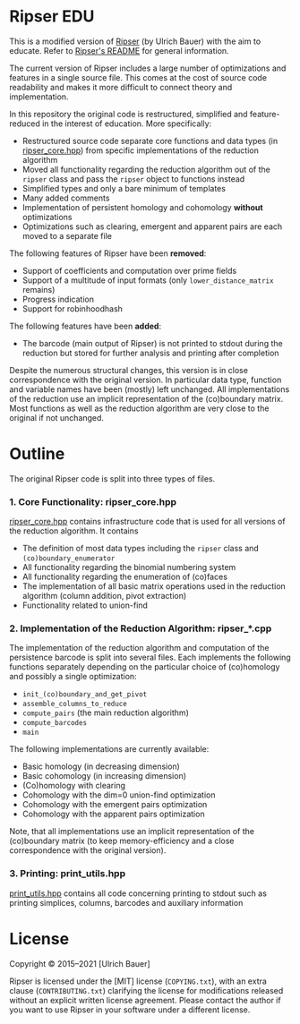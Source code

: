# Ripser EDU

This is a modified version of [Ripser](https://github.com/Ripser/ripser) (by Ulrich Bauer) with the aim to educate. Refer to [Ripser's README](https://github.com/Ripser/ripser/blob/master/README.md) for general information.

The current version of Ripser includes a large number of optimizations and features in a single source file. This comes at the cost of source code readability and makes it more difficult to connect theory and implementation.

In this repository the original code is restructured, simplified and feature-reduced in the interest of education. More specifically:
- Restructured source code separate core functions and data types (in [ripser\_core.hpp](./ripser_core.hpp)) from specific implementations of the reduction algorithm
- Moved all functionality regarding the reduction algorithm out of the `ripser` class and pass the `ripser` object to functions instead
- Simplified types and only a bare minimum of templates
- Many added comments
- Implementation of persistent homology and cohomology **without** optimizations
- Optimizations such as clearing, emergent and apparent pairs are each moved to a separate file

The following features of Ripser have been **removed**:
- Support of coefficients and computation over prime fields
- Support of a multitude of input formats (only `lower_distance_matrix` remains)
- Progress indication
- Support for robinhoodhash

The following features have been **added**:
- The barcode (main output of Ripser) is not printed to stdout during the reduction but stored for further analysis and printing after completion

Despite the numerous structural changes, this version is in close correspondence with the original version. In particular data type, function and variable names have been (mostly) left unchanged. All implementations of the reduction use an implicit representation of the (co)boundary matrix. Most functions as well as the reduction algorithm are very close to the original if not unchanged.

# Outline

The original Ripser code is split into three types of files.

### 1. Core Functionality: ripser\_core.hpp

[ripser\_core.hpp](./ripser_core.hpp) contains infrastructure code that is used for all versions of the reduction algorithm. It contains
- The definition of most data types including the `ripser` class and `(co)boundary_enumerator`
- All functionality regarding the binomial numbering system
- All functionality regarding the enumeration of (co)faces
- The implementation of all basic matrix operations used in the reduction algorithm (column addition, pivot extraction)
- Functionality related to union-find

### 2. Implementation of the Reduction Algorithm: ripser\_*.cpp

The implementation of the reduction algorithm and computation of the persistence barcode is split into several files. Each implements the following functions separately depending on the particular choice of (co)homology and possibly a single optimization:
- `init_(co)boundary_and_get_pivot`
- `assemble_columns_to_reduce`
- `compute_pairs` (the main reduction algorithm)
- `compute_barcodes`
- `main`

The following implementations are currently available:
- Basic homology (in decreasing dimension)
- Basic cohomology (in increasing dimension)
- (Co)homology with clearing
- Cohomology with the dim=0 union-find optimization
- Cohomology with the emergent pairs optimization
- Cohomology with the apparent pairs optimization

Note, that all implementations use an implicit representation of the (co)boundary matrix (to keep memory-efficiency and a close correspondence with the original version).

### 3. Printing: print\_utils.hpp

[print\_utils.hpp](./print_utils.hpp) contains all code concerning printing to stdout such as printing simplices, columns, barcodes and auxiliary information


# License

Copyright © 2015–2021 [Ulrich Bauer]

Ripser is licensed under the [MIT] license (`COPYING.txt`), with an extra clause (`CONTRIBUTING.txt`) clarifying the license for modifications released without an explicit written license agreement.  Please contact the author if you want to use Ripser in your software under a different license.
